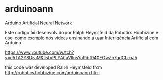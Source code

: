 # arduinoann
Arduino Artificial Neural Network

Este código foi desenvolvido por Ralph Heymsfeld da Robotics Hobbizine e usei como exemplo nos vídeos ensinando a usar Interligência Artificial com Arduino

https://www.youtube.com/watch?v=c5TA2Y8DeaM&list=PLYAGaVIlnsYaRibf94GEOwZh7qdCLcbJ5

this code was developed Ralph Heymsfeld from http://robotics.hobbizine.com/arduinoann.html
